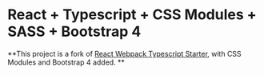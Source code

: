 # React + Typescript + CSS Modules + SASS + Bootstrap 4

**This project is a fork of [React Webpack Typescript Starter](https://github.com/vikpe/react-webpack-typescript-starter),
with CSS Modules and Bootstrap 4 added. **